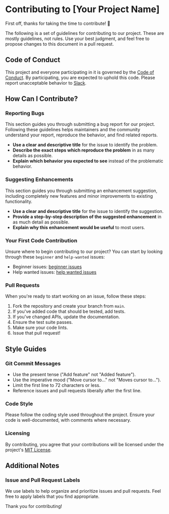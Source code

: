 # Contributing to [Your Project Name]

First off, thanks for taking the time to contribute! 🎉

The following is a set of guidelines for contributing to our project. These are mostly guidelines, not rules. Use your best judgment, and feel free to propose changes to this document in a pull request.

## Code of Conduct

This project and everyone participating in it is governed by the [Code of Conduct](CODE_OF_CONDUCT.md). By participating, you are expected to uphold this code. Please report unacceptable behavior to [Slack](https://join.slack.com/t/ljosc/shared_invite/zt-2k33o7do4-CeINw~i_SH192zTdHaPsuQ).

## How Can I Contribute?

### Reporting Bugs

This section guides you through submitting a bug report for our project. Following these guidelines helps maintainers and the community understand your report, reproduce the behavior, and find related reports.

- **Use a clear and descriptive title** for the issue to identify the problem.
- **Describe the exact steps which reproduce the problem** in as many details as possible. 
- **Explain which behavior you expected to see** instead of the problematic behavior.

### Suggesting Enhancements

This section guides you through submitting an enhancement suggestion, including completely new features and minor improvements to existing functionality.

- **Use a clear and descriptive title** for the issue to identify the suggestion.
- **Provide a step-by-step description of the suggested enhancement** in as much detail as possible.
- **Explain why this enhancement would be useful** to most users.

### Your First Code Contribution

Unsure where to begin contributing to our project? You can start by looking through these `beginner` and `help-wanted` issues:

- Beginner issues: [beginner issues](https://github.com/LJOSC/scrappers/issues?q=is%3Aopen+is%3Aissue+label%3A%22good+first+issue%22)
- Help wanted issues: [help wanted issues](https://github.com/LJOSC/scrappers/issues?q=is%3Aopen+is%3Aissue+label%3A%22help+wanted%22)

### Pull Requests

When you're ready to start working on an issue, follow these steps:

1. Fork the repository and create your branch from `main`.
2. If you've added code that should be tested, add tests.
3. If you've changed APIs, update the documentation.
4. Ensure the test suite passes.
5. Make sure your code lints.
6. Issue that pull request!

## Style Guides

### Git Commit Messages

- Use the present tense ("Add feature" not "Added feature").
- Use the imperative mood ("Move cursor to..." not "Moves cursor to...").
- Limit the first line to 72 characters or less.
- Reference issues and pull requests liberally after the first line.

### Code Style

Please follow the coding style used throughout the project. Ensure your code is well-documented, with comments where necessary.

### Licensing

By contributing, you agree that your contributions will be licensed under the project's [MIT License](LICENSE).

## Additional Notes

### Issue and Pull Request Labels

We use labels to help organize and prioritize issues and pull requests. Feel free to apply labels that you find appropriate.

Thank you for contributing!

